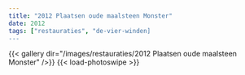 ```yaml
---
title: "2012 Plaatsen oude maalsteen Monster"
date: 2012
tags: ["restauraties", "de-vier-winden]
---
```


{{< gallery dir="/images/restauraties/2012 Plaatsen oude maalsteen Monster" />}}
{{< load-photoswipe >}}
